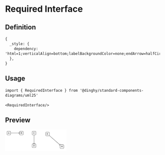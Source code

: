 # Required Interface

## Definition

```
{
  _style: { 
    dependency: 'html=1;verticalAlign=bottom;labelBackgroundColor=none;endArrow=halfCircle;endFill=0;endSize=2;',
  },
}
```

## Usage

```
import { RequiredInterface } from '@dinghy/standard-components-diagrams/uml25'

<RequiredInterface/>
```

## Preview

<img src="./required-interface.png" width="200"/>
